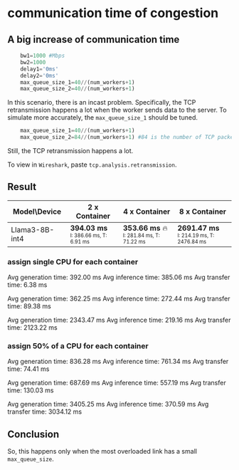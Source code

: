 # communication time of congestion

## A big increase of communication time 

```py
    bw1=1000 #Mbps
    bw2=1000 
    delay1='0ms'
    delay2='0ms'
    max_queue_size_1=40//(num_workers+1)
    max_queue_size_2=40//(num_workers+1)
```
In this scenario, there is an incast problem.
Specifically, the TCP retransmission happens a lot when the worker sends data to the server.
To simulate more accurately, the `max_queue_size_1` should be tuned.

```py
    max_queue_size_1=40//(num_workers+1)
    max_queue_size_2=84//(num_workers+1) #84 is the number of TCP packets for the GS205 Buffer Memory 1Mbit
```
Still, the TCP retransmission happens a lot.

To view in `Wireshark`, paste `tcp.analysis.retransmission`.



## Result


| Model\Device      | 2 x Container                                                   | 4 x Container                                                       | 8 x Container                                                       |
| ---------- | --------------------------------------------------------------- | ------------------------------------------------------------------- | ------------------------------------------------------------------- |
| Llama3-8B-int4 | **394.03 ms**<br><sub><sup>I: 386.66 ms, T: 6.91 ms</sup></sub> | **353.66 ms** 🔥<br><sub><sup>I: 281.84 ms, T: 71.22 ms</sup></sub> | **2691.47 ms**<br><sub><sup>I: 214.19 ms, T: 2476.84 ms</sup></sub> |


### assign single CPU for each container

Avg generation time: 392.00 ms
Avg inference time:  385.06 ms
Avg transfer time:   6.38 ms


Avg generation time: 362.25 ms
Avg inference time:  272.44 ms
Avg transfer time:   89.38 ms

Avg generation time: 2343.47 ms
Avg inference time:  219.16 ms
Avg transfer time:   2123.22 ms

### assign 50% of a CPU for each container

Avg generation time: 836.28 ms
Avg inference time:  761.34 ms
Avg transfer time:   74.41 ms

Avg generation time: 687.69 ms
Avg inference time:  557.19 ms
Avg transfer time:   130.03 ms

Avg generation time: 3405.25 ms
Avg inference time:  370.59 ms
Avg transfer time:   3034.12 ms

## Conclusion

So, this happens only when the most overloaded link has a small `max_queue_size`.